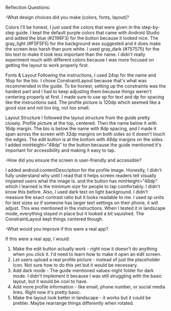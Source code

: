 Reflection Questions:

-What design choices did you make (colors, fonts, layout)?

Colors
I'll be honest, I just used the colors that were given in the step-by-step guide. 
I kept the default purple colors that came with Android Studio and added the blue (#2196F3) for the button because it looked nice. 
The gray_light (#F5F5F5) for the background was suggested and it does make the screen less harsh than pure white. 
I used gray_dark (#757575) for the bio text to make it look less important than the name.
I didn't really experiment much with different colors because I was more focused on getting the layout to work properly first.

Fonts & Layout
Following the instructions, I used 24sp for the name and 16sp for the bio. I chose ConstraintLayout because that's what was recommended in the guide.
To be honest, setting up the constraints was the hardest part and I had to keep adjusting them because things weren't centering properly at first.
I made sure to use sp for text and dp for spacing like the instructions said. The profile picture is 120dp which seemed like a good size and not too big, not too small.

Layout Structure
I followed the layout structure from the guide pretty closely. Profile picture at the top, centered. Then the name below it with 16dp margin.
The bio is below the name with 8dp spacing, and I made it span across the screen with 32dp margins on both sides so it doesn't touch the edges.
The edit button is at the bottom with 48dp margins on the sides. I added minHeight="48dp" to the button because the guide mentioned it's important for accessibility and making it easy to tap.

-How did you ensure the screen is user-friendly and accessible?

I added android:contentDescription for the profile image. Honestly, I didn't fully understand why until I read that it helps screen readers tell visually impaired users what the image is.
and the button has minHeight="48dp" which I learned is the minimum size for people to tap comfortably. I didn't know this before.
Also, I used dark text on light background. I didn't measure the exact contrast ratio but it looks readable to me.
I used sp units for text sizes so if someone has larger text settings on their phone, it will adjust. This was mentioned in the instructions.
When I tested it in landscape mode, everything stayed in place but it looked a bit squished. The ConstraintLayout kept things centered though.

-What would you improve if this were a real app?

If this were a real app, I would:

1. Make the edit button actually work - right now it doesn't do anything when you click it. I'd need to learn how to make it open an edit screen.
2. Let users upload a real profile picture - instead of just the placeholder icon. Not sure how to do this yet but it would be necessary.
3. Add dark mode - The guide mentioned values-night folder for dark mode. I didn't implement it because I was still struggling with the basic layout, but it would be cool to have.
4. Add more profile information - like email, phone number, or social media links. Right now it's pretty basic.
5. Make the layout look better in landscape - it works but it could be prettier. Maybe rearrange things differently when rotated.





